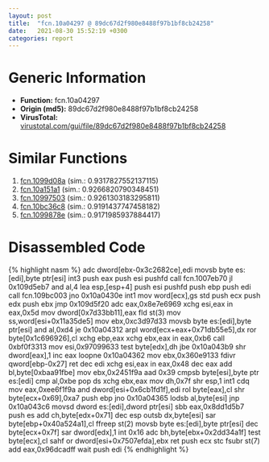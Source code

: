 ```yaml
---
layout: post
title:  "fcn.10a04297 @ 89dc67d2f980e8488f97b1bf8cb24258"
date:   2021-08-30 15:52:19 +0300
categories: report
---
```


# Generic Information
- **Function:** fcn.10a04297
- **Origin (md5):** 89dc67d2f980e8488f97b1bf8cb24258
- **VirusTotal:** [virustotal.com/gui/file/89dc67d2f980e8488f97b1bf8cb24258][virustotal_ref]



# Similar Functions

1. [fcn.1099d08a][similar_1_ref] (sim.: 0.9317827552137115)
2. [fcn.10a151a1][similar_2_ref] (sim.: 0.9266820790348451)
3. [fcn.10997503][similar_3_ref] (sim.: 0.9261303183295811)
4. [fcn.10bc36c8][similar_4_ref] (sim.: 0.9191437747458182)
5. [fcn.1099878e][similar_5_ref] (sim.: 0.9171985937884417)


# Disassembled Code

{% highlight nasm %}
adc dword[ebx-0x3c2682ce],edi
movsb byte es:[edi],byte ptr[esi]
int3 
push eax
push esi
pushfd 
call fcn.1007eb70
jl 0x109d5eb7
and al,4
lea esp,[esp+4]
push esi
pushfd 
push ebp
push edi
call fcn.109bc003
jno 0x10a0430e
int1 
mov word[ecx],gs
std 
push ecx
push edx
push ebx
jmp 0x109d5f20
adc eax,0x8e7e6969
xchg esi,eax
in eax,0x5d
mov dword[0x7d33bb11],eax
fld st(3)
mov ss,word[esi+0x11a35de5]
mov ebx,0xc3d97d33
movsb byte es:[edi],byte ptr[esi]
and al,0xd4
je 0x10a04312
arpl word[ecx+eax+0x71db55e5],dx
ror byte[0x1c696926],cl
xchg ebp,eax
xchg ebx,eax
in eax,0xb6
call 0xbf0f3313
mov esi,0x97099633
test byte[edx],dh
jbe 0x10a043b9
shr dword[eax],1
inc eax
loopne 0x10a04362
mov ebx,0x360e9133
fdivr qword[ebp-0x27]
ret 
dec edi
xchg esi,eax
in eax,0x48
dec eax
add bl,byte[0xbaa91fbe]
mov ebx,0x2451f9a
aad 0x39
cmpsb byte[esi],byte ptr es:[edi]
cmp al,0xbe
pop ds
xchg ebx,eax
mov dh,0x7f
shr esp,1
int1 
cdq 
mov eax,0xee6f1f9a
and dword[esi+0x6cb1fd1f],edi
rol byte[eax],cl
shr byte[ecx+0x69],0xa7
push ebp
jno 0x10a04365
lodsb al,byte[esi]
jnp 0x10a043c6
movsd dword es:[edi],dword ptr[esi]
sbb eax,0x8dd1d5b7
push es
add ch,byte[edx+0x71]
dec esp
outsb dx,byte[esi]
sar byte[ebp+0x40a524a1],cl
ffreep st(2)
movsb byte es:[edi],byte ptr[esi]
dec byte[ecx+0x7f]
sar dword[edx],1
int 0x16
adc bh,byte[ebx+0x2dd34a1f]
test byte[ecx],cl
sahf 
or dword[esi+0x7507efda],ebx
ret 
push ecx
stc 
fsubr st(7)
add eax,0x96dcadff
wait 
push edi
{% endhighlight %}


[similar_1_ref]: /report/fcn.1099d08a@89dc67d2f980e8488f97b1bf8cb24258
[similar_2_ref]: /report/fcn.10a151a1@89dc67d2f980e8488f97b1bf8cb24258
[similar_3_ref]: /report/fcn.10997503@89dc67d2f980e8488f97b1bf8cb24258
[similar_4_ref]: /report/fcn.10bc36c8@89dc67d2f980e8488f97b1bf8cb24258
[similar_5_ref]: /report/fcn.1099878e@89dc67d2f980e8488f97b1bf8cb24258
[virustotal_ref]: https://www.virustotal.com/gui/file/89dc67d2f980e8488f97b1bf8cb24258